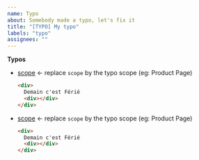 ```yaml
---
name: Typo
about: Somebody made a typo, let's fix it
title: "[TYPO] My typo"
labels: "typo"
assignees: ""
---
```


**Typos**

- [scope](https://google.com) <- replace `scope` by the typo scope (eg: Product Page)
  ```html
  <div>
    Demain c'est Férié
    <div></div>
  </div>
  ```
- [scope](https://google.com) <- replace `scope` by the typo scope (eg: Product Page)
  ```html
  <div>
    Demain c'est Férié
    <div></div>
  </div>
  ```
